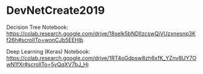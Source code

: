 # DevNetCreate2019

Decision Tree Notebook: https://colab.research.google.com/drive/18selk5bNDIlzcswQiVUzxnesnp3Kf26h#scrollTo=wonCJb5EEHlb

Deep Learning (Keras) Notebook: https://colab.research.google.com/drive/1RT4oGdpsw8zh6xfK_YZnv8UY7OwN1fXr#scrollTo=5yQqXV7bJ_Hj
